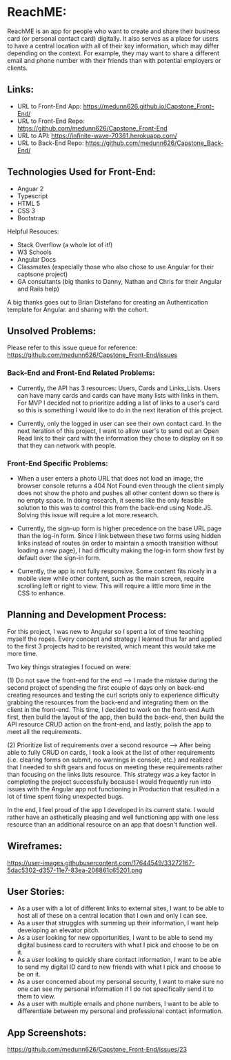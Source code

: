 # ReachME:
ReachME is an app for people who want to create and share their business card (or personal contact card) digitally. It also serves as a place for users to have a central location with all of their key information, which may differ depending on the context. For example, they may want to share a different email and phone number with their friends than with potential employers or clients.

## Links:

- URL to Front-End App: https://medunn626.github.io/Capstone_Front-End/
- URL to Front-End Repo: https://github.com/medunn626/Capstone_Front-End
- URL to API: https://infinite-wave-70361.herokuapp.com/
- URL to Back-End Repo: https://github.com/medunn626/Capstone_Back-End/

## Technologies Used for Front-End:

- Anguar 2
- Typescript
- HTML 5
- CSS 3
- Bootstrap

Helpful Resouces:
- Stack Overflow (a whole lot of it!)
- W3 Schools
- Angular Docs
- Classmates (especially those who also chose to use Angular for their captsone project)
- GA consultants (big thanks to Danny, Nathan and Chris for their Angular and Rails help)

A big thanks goes out to Brian Distefano for creating an Authentication template for Angular. and sharing with the cohort.

## Unsolved Problems:

Please refer to this issue queue for reference: https://github.com/medunn626/Capstone_Front-End/issues

### Back-End and Front-End Related Problems:

- Currently, the API has 3 resources: Users, Cards and Links_Lists. Users can have many cards and cards can have many lists with links in them. For MVP I decided not to prioritize adding a list of links to a user's card so this is something I would like to do in the next iteration of this project.

- Currently, only the logged in user can see their own contact card. In the next iteration of this project, I want to allow user's to send out an Open Read link to their card with the information they chose to display on it so that they can network with people.

### Front-End Specific Problems:

- When a user enters a photo URL that does not load an image, the browser console returns a 404 Not Found even through the client simply does not show the photo and pushes all other content down so there is no empty space. In doing research, it seems like the only feasible solution to this was to control this from the back-end using Node.JS. Solving this issue will require a lot more research.

- Currently, the sign-up form is higher precedence on the base URL page than the log-in form. Since I link between these two forms using hidden links instead of routes (in order to maintain a smooth transition without loading a new page), I had difficulty making the log-in form show first by default over the sign-in form.

- Currently, the app is not fully responsive. Some content fits nicely in a mobile view while other content, such as the main screen, require scrolling left or right to view. This will require a little more time in the CSS to enhance.

## Planning and Development Process:

For this project, I was new to Angular so I spent a lot of time teaching myself the ropes. Every concept and strategy I learned thus far and applied to the first 3 projects had to be revisited, which meant this would take me more time.

Two key things strategies I focued on were:

(1) Do not save the front-end for the end --> I made the mistake during the second project of spending the first couple of days only on back-end creating resources and testing the curl scripts only to experience difficulty grabbing the resources from the back-end and integrating them on the client in the front-end. This time, I decided to work on the front-end Auth first, then build the layout of the app, then build the back-end, then build the API resource CRUD action on the front-end, and lastly, polish the app to meet all the requirements.

(2) Prioritize list of requirements over a second resource --> After being able to fully CRUD on cards, I took a look at the list of other requirements (i.e. clearing forms on submit, no warnings in console, etc.) and realized that I needed to shift gears and focus on meeting these requirements rather than focusing on the links lists resource. This strategy was a key factor in completing the project successfully because I would frequently run into issues with the Angular app not functioning in Production that resulted in a lot of time spent fixing unexpected bugs.

In the end, I feel proud of the app I developed in its current state. I would rather have an asthetically pleasing and well functioning app with one less resource than an additional resource on an app that doesn't function well.

## Wireframes:
https://user-images.githubusercontent.com/17644549/33272167-5dac5302-d357-11e7-83ea-206861c65201.png

## User Stories:
- As a user with a lot of different links to external sites, I want to be able to host all of these on a central location that I own and only I can see.
- As a user that struggles with summing up their information, I want help developing an elevator pitch.
- As a user looking for new opportunities, I want to be able to send my digital business card to recruiters with what I pick and choose to be on it.
- As a user looking to quickly share contact information, I want to be able to send my digital ID card to new friends with what I pick and choose to be on it.
- As a user concerned about my personal security, I want to make sure no one can see my personal information if I do not specifically send it to them to view.
- As a user with multiple emails and phone numbers, I want to be able to differentiate between my personal and professional contact information.

## App Screenshots:
https://github.com/medunn626/Capstone_Front-End/issues/23
